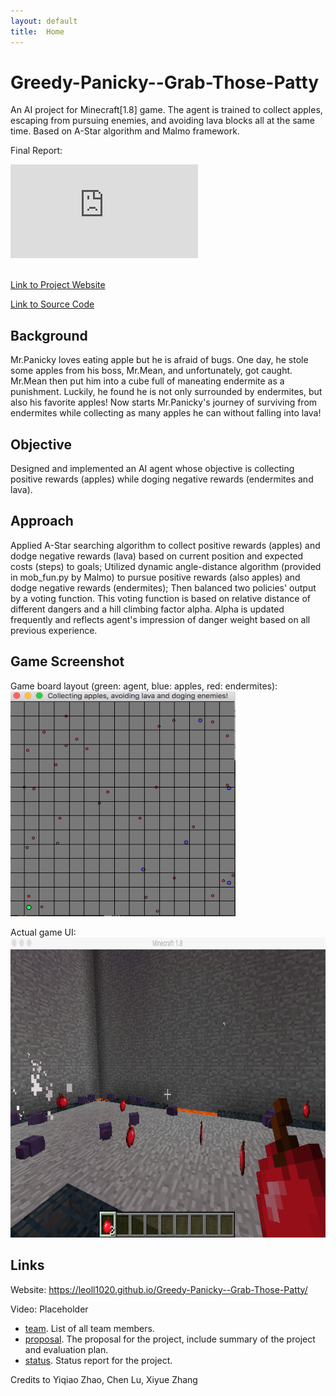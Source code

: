 ```yaml
---
layout: default
title:  Home
---
```


# Greedy-Panicky--Grab-Those-Patty
An AI project for Minecraft[1.8] game. The agent is trained to collect apples, escaping from pursuing enemies, and avoiding lava blocks all at the same time. Based on A-Star algorithm and Malmo framework.

Final Report:
<br />
<div id="video_frame">
  <iframe src="https://www.youtube.com/embed/aGmrlq8siWY" frameborder="0" allowfullscreen></iframe>
</div>
<br />

<a href="https://leoll1020.github.io/Greedy-Panicky--Grab-Those-Patty/">Link to Project Website</a>

<a href="https://github.com/Leoll1020/Greedy-Panicky--Grab-Those-Patty">Link to Source Code</a>

## Background
Mr.Panicky loves eating apple but he is afraid of bugs. One day, he stole some apples from his boss, Mr.Mean, and unfortunately, got caught. Mr.Mean then put him into a cube full of maneating endermite as a punishment. Luckily, he found he is not only surrounded by endermites, but also his favorite apples! Now starts Mr.Panicky's journey of surviving from endermites while collecting as many apples he can without falling into lava!

## Objective
Designed and implemented an AI agent whose objective is collecting positive rewards (apples) while doging negative rewards (endermites and lava).

## Approach
Applied A-Star searching algorithm to collect positive rewards (apples) and dodge negative rewards (lava) based on current position and expected costs (steps) to goals; Utilized dynamic angle-distance algorithm (provided in mob_fun.py by Malmo) to pursue positive rewards (also apples) and dodge negative rewards (endermites); Then balanced two policies' output by a voting function. This voting function is based on relative distance of different dangers and a hill climbing factor alpha. Alpha is updated frequently and reflects agent's impression of danger weight based on all previous experience.


## Game Screenshot
Game board layout (green: agent, blue: apples, red: endermites):
<br />
<img src="game_board.png" height="360" width="360" alt=""> <br />

Actual game UI:
<br />
<img src="game_layout.png" height="480" width="720" alt=""> <br />

## Links
Website: https://leoll1020.github.io/Greedy-Panicky--Grab-Those-Patty/

Video: Placeholder



- [team][team ref]. List of all team members.
- [proposal][proposal ref]. The proposal for the project, include summary of the project and evaluation plan.
- [status][status ref]. Status report for the project.



[quickref]: https://github.com/mundimark/quickrefs/blob/master/HTML.md
[proposal ref]: proposal.html
[team ref]: team.html
[status ref]: satus.html
[video ref]: https://www.youtube.com/watch?v=h-qSJNtnlz0

Credits to Yiqiao Zhao, Chen Lu, Xiyue Zhang
